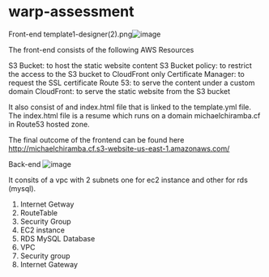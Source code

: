 # warp-assessment
Front-end
template1-designer(2).png![image](https://user-images.githubusercontent.com/51120436/127410511-197cd156-3426-4d45-9c48-ee21ef229b66.png)


The front-end consists of  the following AWS Resources

S3 Bucket: to host the static website content
S3 Bucket policy: to restrict the access to the S3 bucket to CloudFront only
Certificate Manager: to request the SSL certificate
Route 53: to serve the content under a custom domain
CloudFront: to serve the static website from the S3 bucket

It also consist of and index.html file that is linked to the template.yml file.
The index.html file is a resume which runs on a domain michaelchiramba.cf in Route53 hosted zone.

The final outcome of the frontend can be found here http://michaelchiramba.cf.s3-website-us-east-1.amazonaws.com/



Back-end 
![image](https://user-images.githubusercontent.com/51120436/127409974-a8c491df-5fd9-434a-b69b-00e580c35852.png)

It consits of a vpc with 2 subnets one for ec2 instance and other for rds (mysql).
1. Internet Getway
2. RouteTable
3. Security Group
4. EC2 instance
5. RDS MySQL Database
6. VPC 
7. Security group
8. Internet Gateway
